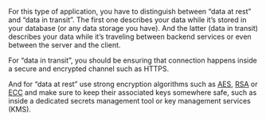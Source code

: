 For this type of application, you have to distinguish between “data at rest” and “data in transit”. The first one describes your data while it’s stored in your database (or any data storage you have). And the latter (data in transit) describes your data while it’s traveling between backend services or even between the server and the client.

For “data in transit”, you should be ensuring that connection happens inside a secure and encrypted channel such as HTTPS.

And for “data at rest” use strong encryption algorithms such as [AES](https://en.wikipedia.org/wiki/Advanced_Encryption_Standard), [RSA](https://en.wikipedia.org/wiki/RSA_%28cryptosystem%29) or [ECC](https://en.wikipedia.org/wiki/Elliptic-curve_cryptography) and make sure to keep their associated keys somewhere safe, such as inside a dedicated secrets management tool or key management services (KMS).